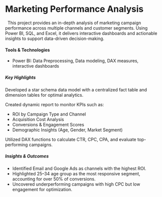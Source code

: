 # Marketing Performance Analysis

 	This project provides an in-depth analysis of marketing campaign performance across multiple channels and customer segments. Using Power BI, SQL, and Excel, it delivers interactive dashboards and actionable insights to support data-driven decision-making.



#### Tools \& Technologies

* Power BI: Data Preprocessing, Data modeling, DAX measures, interactive dashboards



##### Key Highlights

Developed a star schema data model with a centralized fact table and dimension tables for optimal analytics.



Created dynamic report to monitor KPIs such as:



* ROI by Campaign Type and Channel
* Acquisition Cost Analysis
* Conversions \& Engagement Scores
* Demographic Insights (Age, Gender, Market Segment)



Utilized DAX functions to calculate CTR, CPC, CPA, and evaluate top-performing campaigns.



##### Insights \& Outcomes

* Identified Email and Google Ads as channels with the highest ROI.
* Highlighted 25–34 age group as the most responsive segment, accounting for over 50% of conversions.
* Uncovered underperforming campaigns with high CPC but low engagement for optimization.
